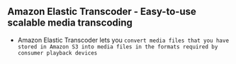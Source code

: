 ## Amazon Elastic Transcoder - Easy-to-use scalable media transcoding

- Amazon Elastic Transcoder lets you `convert media files that you have stored in Amazon S3 into media files in the formats required by consumer playback devices`
